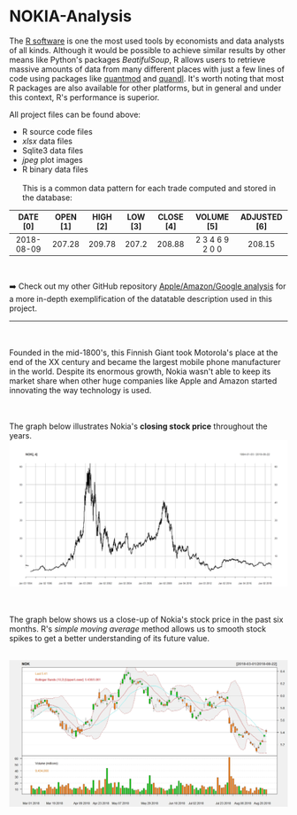 # NOKIA-Analysis

The [R software](https://www.r-project.org/) is one the most used tools by economists and data analysts of all kinds. Although it would be possible to achieve similar results by other means like Python's packages <em>BeatifulSoup</em>, R allows users to retrieve massive amounts of data from many different places with just a few lines of code using packages like [quantmod](https://cran.r-project.org/web/packages/quantmod/index.html) and [quandl](https://docs.quandl.com/). It's worth noting that most R packages are also available for other platforms, but in general and under this context, R's performance is superior. <br>

All project files can be found above:
- R source code files
- <em>xlsx</em> data files
- Sqlite3 data files
- <em>jpeg</em> plot images
- R binary data files
<br><br>
This is a common data pattern for each trade computed and stored in the database:

|    DATE [0]    |    OPEN [1]    |    HIGH [2]    |     LOW [3]     |     CLOSE [4]    |     VOLUME [5]    |     ADJUSTED [6]     | 
|:--------------:|:--------------:|:--------------:|:---------------:|:----------------:|:-----------------:|:--------------------:|
|   2018-08-09   |     207.28     |     209.78     |      207.2      |      208.88      |  2 3 4 6 9 2 0 0  |        208.15        |

<br>


:arrow_right: Check out my other GitHub repository [Apple/Amazon/Google analysis](https://github.com/Rickyc14/Apple-Amazon-Google-Analysis.git) for a more in-depth exemplification of the datatable description used in this project.

---
<br><br>
Founded in the mid-1800's, this Finnish Giant took Motorola's place at the end of the XX century and became the largest mobile phone
manufacturer in the world. Despite its enormous growth, Nokia wasn't able to keep its market share when other huge companies like Apple and Amazon started innovating the way technology is used.<br>

 

<br><br>
The graph below illustrates Nokia's <strong>closing stock price</strong> throughout the years. 
![alt text](data-plot/Rplot02.jpg "NOKIA1")


<br><br>
The graph below shows us a close-up of Nokia's stock price in the past six months. R's <em>simple moving average</em> method allows us to smooth stock spikes to get a better understanding of its future value. <br><br>



![alt text](data-plot/Rplot.jpg "NOKIA2")
